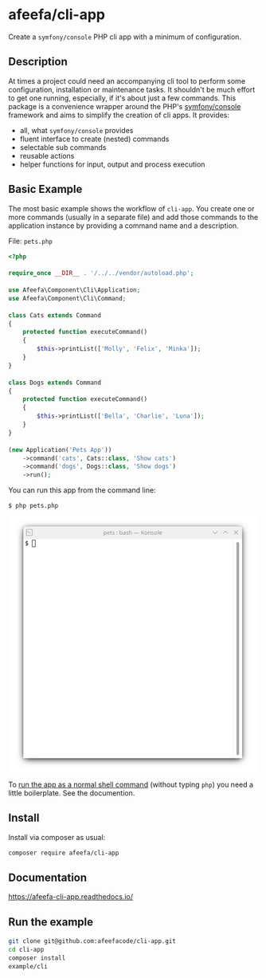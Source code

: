 # afeefa/cli-app

Create a `symfony/console` PHP cli app with a minimum of configuration.

## Description

At times a project could need an accompanying cli tool to perform some configuration, installation or maintenance tasks. It shouldn't be much effort to get one running, especially, if it's about just a few commands. This package is a convenience wrapper around the PHP's [symfony/console](https://github.com/symfony/console) framework and aims to simplify the creation of cli apps. It provides:

* all, what `symfony/console` provides
* fluent interface to create (nested) commands
* selectable sub commands
* reusable actions
* helper functions for input, output and process execution

## Basic Example

The most basic example shows the workflow of `cli-app`. You create one or more commands (usually in a separate file) and add those commands to the application instance by providing a command name and a description.

File: `pets.php`

```php
<?php

require_once __DIR__ . '/../../vendor/autoload.php';

use Afeefa\Component\Cli\Application;
use Afeefa\Component\Cli\Command;

class Cats extends Command
{
    protected function executeCommand()
    {
        $this->printList(['Molly', 'Felix', 'Minka']);
    }
}

class Dogs extends Command
{
    protected function executeCommand()
    {
        $this->printList(['Bella', 'Charlie', 'Luna']);
    }
}

(new Application('Pets App'))
    ->command('cats', Cats::class, 'Show cats')
    ->command('dogs', Dogs::class, 'Show dogs')
    ->run();
```

You can run this app from the command line:

```shell
$ php pets.php
```

![output](https://raw.githubusercontent.com/afeefacode/cli-app/main/docs/source/_static/pets.gif "output")

To [run the app as a normal shell command]() (without typing `php`) you need a little boilerplate. See the documention.

## Install

Install via composer as usual:

```bash
composer require afeefa/cli-app
```

## Documentation

https://afeefa-cli-app.readthedocs.io/

## Run the example

```bash
git clone git@github.com:afeefacode/cli-app.git
cd cli-app
composer install
example/cli
```

